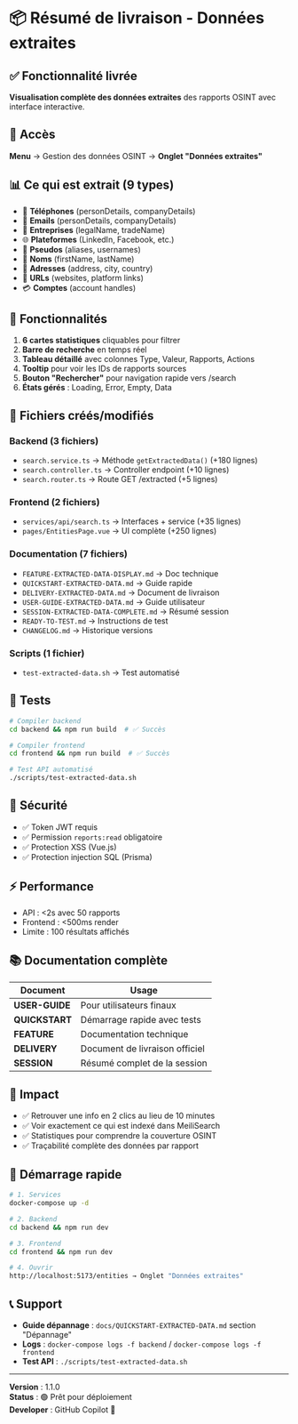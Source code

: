 # 📦 Résumé de livraison - Données extraites

## ✅ Fonctionnalité livrée

**Visualisation complète des données extraites** des rapports OSINT avec interface interactive.

## 🎯 Accès

**Menu** → Gestion des données OSINT → **Onglet "Données extraites"**

## 📊 Ce qui est extrait (9 types)

- 📱 **Téléphones** (personDetails, companyDetails)
- 📧 **Emails** (personDetails, companyDetails)
- 🏢 **Entreprises** (legalName, tradeName)
- 🌐 **Plateformes** (LinkedIn, Facebook, etc.)
- 👤 **Pseudos** (aliases, usernames)
- 👥 **Noms** (firstName, lastName)
- 📍 **Adresses** (address, city, country)
- 🔗 **URLs** (websites, platform links)
- 💳 **Comptes** (account handles)

## 🚀 Fonctionnalités

1. **6 cartes statistiques** cliquables pour filtrer
2. **Barre de recherche** en temps réel
3. **Tableau détaillé** avec colonnes Type, Valeur, Rapports, Actions
4. **Tooltip** pour voir les IDs de rapports sources
5. **Bouton "Rechercher"** pour navigation rapide vers /search
6. **États gérés** : Loading, Error, Empty, Data

## 📁 Fichiers créés/modifiés

### Backend (3 fichiers)
- `search.service.ts` → Méthode `getExtractedData()` (+180 lignes)
- `search.controller.ts` → Controller endpoint (+10 lignes)
- `search.router.ts` → Route GET /extracted (+5 lignes)

### Frontend (2 fichiers)
- `services/api/search.ts` → Interfaces + service (+35 lignes)
- `pages/EntitiesPage.vue` → UI complète (+250 lignes)

### Documentation (7 fichiers)
- `FEATURE-EXTRACTED-DATA-DISPLAY.md` → Doc technique
- `QUICKSTART-EXTRACTED-DATA.md` → Guide rapide
- `DELIVERY-EXTRACTED-DATA.md` → Document de livraison
- `USER-GUIDE-EXTRACTED-DATA.md` → Guide utilisateur
- `SESSION-EXTRACTED-DATA-COMPLETE.md` → Résumé session
- `READY-TO-TEST.md` → Instructions de test
- `CHANGELOG.md` → Historique versions

### Scripts (1 fichier)
- `test-extracted-data.sh` → Test automatisé

## 🧪 Tests

```bash
# Compiler backend
cd backend && npm run build  # ✅ Succès

# Compiler frontend
cd frontend && npm run build  # ✅ Succès

# Test API automatisé
./scripts/test-extracted-data.sh
```

## 🔐 Sécurité

- ✅ Token JWT requis
- ✅ Permission `reports:read` obligatoire
- ✅ Protection XSS (Vue.js)
- ✅ Protection injection SQL (Prisma)

## ⚡ Performance

- API : <2s avec 50 rapports
- Frontend : <500ms render
- Limite : 100 résultats affichés

## 📚 Documentation complète

| Document | Usage |
|----------|-------|
| **USER-GUIDE** | Pour utilisateurs finaux |
| **QUICKSTART** | Démarrage rapide avec tests |
| **FEATURE** | Documentation technique |
| **DELIVERY** | Document de livraison officiel |
| **SESSION** | Résumé complet de la session |

## 🎉 Impact

- ✅ Retrouver une info en 2 clics au lieu de 10 minutes
- ✅ Voir exactement ce qui est indexé dans MeiliSearch
- ✅ Statistiques pour comprendre la couverture OSINT
- ✅ Traçabilité complète des données par rapport

## 🚀 Démarrage rapide

```bash
# 1. Services
docker-compose up -d

# 2. Backend
cd backend && npm run dev

# 3. Frontend
cd frontend && npm run dev

# 4. Ouvrir
http://localhost:5173/entities → Onglet "Données extraites"
```

## 📞 Support

- **Guide dépannage** : `docs/QUICKSTART-EXTRACTED-DATA.md` section "Dépannage"
- **Logs** : `docker-compose logs -f backend` / `docker-compose logs -f frontend`
- **Test API** : `./scripts/test-extracted-data.sh`

---

**Version** : 1.1.0  
**Status** : 🟢 Prêt pour déploiement  
**Developer** : GitHub Copilot 🤖
